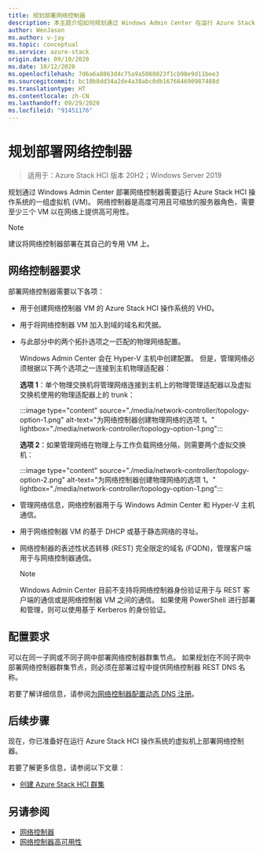 ```yaml
---
title: 规划部署网络控制器
description: 本主题介绍如何规划通过 Windows Admin Center 在运行 Azure Stack HCI 操作系统的一组虚拟机 (VM) 上部署网络控制器。
author: WenJason
ms.author: v-jay
ms.topic: conceptual
ms.service: azure-stack
origin.date: 09/10/2020
ms.date: 10/12/2020
ms.openlocfilehash: 7d6a6a8863d4c75a9a5088023f1cb98e9d11bee3
ms.sourcegitcommit: bc10b8dd34a2de4a38abc0db167664690987488d
ms.translationtype: HT
ms.contentlocale: zh-CN
ms.lasthandoff: 09/29/2020
ms.locfileid: "91451176"
---
```

# <a name="plan-to-deploy-the-network-controller"></a>规划部署网络控制器

>适用于：Azure Stack HCI 版本 20H2；Windows Server 2019 

规划通过 Windows Admin Center 部署网络控制器需要运行 Azure Stack HCI 操作系统的一组虚拟机 (VM)。 网络控制器是高度可用且可缩放的服务器角色，需要至少三个 VM 以在网络上提供高可用性。

   >[!NOTE]
   > 建议将网络控制器部署在其自己的专用 VM 上。

## <a name="network-controller-requirements"></a>网络控制器要求
部署网络控制器需要以下各项：
- 用于创建网络控制器 VM 的 Azure Stack HCI 操作系统的 VHD。
- 用于将网络控制器 VM 加入到域的域名和凭据。
- 与此部分中的两个拓扑选项之一匹配的物理网络配置。

    Windows Admin Center 会在 Hyper-V 主机中创建配置。 但是，管理网络必须根据以下两个选项之一连接到主机物理适配器：

    **选项 1**：单个物理交换机将管理网络连接到主机上的物理管理适配器以及虚拟交换机使用的物理适配器上的 trunk：

    :::image type="content" source="./media/network-controller/topology-option-1.png" alt-text="为网络控制器创建物理网络的选项 1。" lightbox="./media/network-controller/topology-option-1.png":::

    **选项 2**：如果管理网络在物理上与工作负载网络分隔，则需要两个虚拟交换机：

    :::image type="content" source="./media/network-controller/topology-option-2.png" alt-text="为网络控制器创建物理网络的选项 1。" lightbox="./media/network-controller/topology-option-1.png":::

- 管理网络信息，网络控制器用于与 Windows Admin Center 和 Hyper-V 主机通信。
- 用于网络控制器 VM 的基于 DHCP 或基于静态网络的寻址。
- 网络控制器的表述性状态转移 (REST) 完全限定的域名 (FQDN)，管理客户端用于与网络控制器通信。

   >[!NOTE]
   > Windows Admin Center 目前不支持将网络控制器身份验证用于与 REST 客户端的通信或是网络控制器 VM 之间的通信。 如果使用 PowerShell 进行部署和管理，则可以使用基于 Kerberos 的身份验证。

## <a name="configuration-requirements"></a>配置要求
可以在同一子网或不同子网中部署网络控制器群集节点。 如果规划在不同子网中部署网络控制器群集节点，则必须在部署过程中提供网络控制器 REST DNS 名称。

若要了解详细信息，请参阅[为网络控制器配置动态 DNS 注册](https://docs.microsoft.com/windows-server/networking/sdn/plan/installation-and-preparation-requirements-for-deploying-network-controller#step-3-configure-dynamic-dns-registration-for-network-controller)。


## <a name="next-steps"></a>后续步骤
现在，你已准备好在运行 Azure Stack HCI 操作系统的虚拟机上部署网络控制器。

若要了解更多信息，请参阅以下文章：
- [创建 Azure Stack HCI 群集](../deploy/create-cluster.md)

## <a name="see-also"></a>另请参阅
- [网络控制器](https://docs.microsoft.com/windows-server/networking/sdn/technologies/network-controller/network-controller)
- [网络控制器高可用性](https://docs.microsoft.com/windows-server/networking/sdn/technologies/network-controller/network-controller-high-availability)